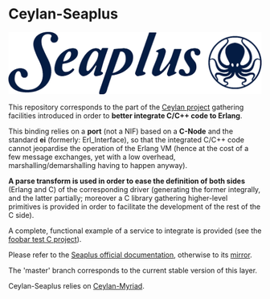 # Ceylan-Seaplus

![](/doc/seaplus-title.png)


This repository corresponds to the part of the [Ceylan project](https://github.com/Olivier-Boudeville/Ceylan) gathering facilities introduced in order to **better integrate C/C++ code to Erlang**.

This binding relies on a **port** (not a NIF) based on a **C-Node** and the standard **ei** (formerly: Erl_Interface), so that the integrated C/C++ code cannot jeopardise the operation of the Erlang VM (hence at the cost of a few message exchanges, yet with a low overhead, marshalling/demarshalling having to happen anyway).

**A parse transform is used in order to ease the definition of both sides** (Erlang and C) of the corresponding driver (generating the former integrally, and the latter partially; moreover a C library gathering higher-level primitives is provided in order to facilitate the development of the rest of the C side).

A complete, functional example of a service to integrate is provided (see the [foobar test C project](https://github.com/Olivier-Boudeville/Ceylan-Seaplus/tree/master/tests/c-test/foobar)).

Please refer to the [Seaplus official documentation](http://seaplus.esperide.org), otherwise to its [mirror](http://olivier-boudeville.github.io/Ceylan-Seaplus/).

The 'master' branch corresponds to the current stable version of this layer.

Ceylan-Seaplus relies on [Ceylan-Myriad](https://github.com/Olivier-Boudeville/Ceylan-Myriad).
